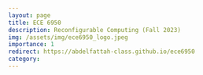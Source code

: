 ```yaml
---
layout: page
title: ECE 6950
description: Reconfigurable Computing (Fall 2023)
img: /assets/img/ece6950_logo.jpeg
importance: 1
redirect: https://abdelfattah-class.github.io/ece6950
category: 
---
```

